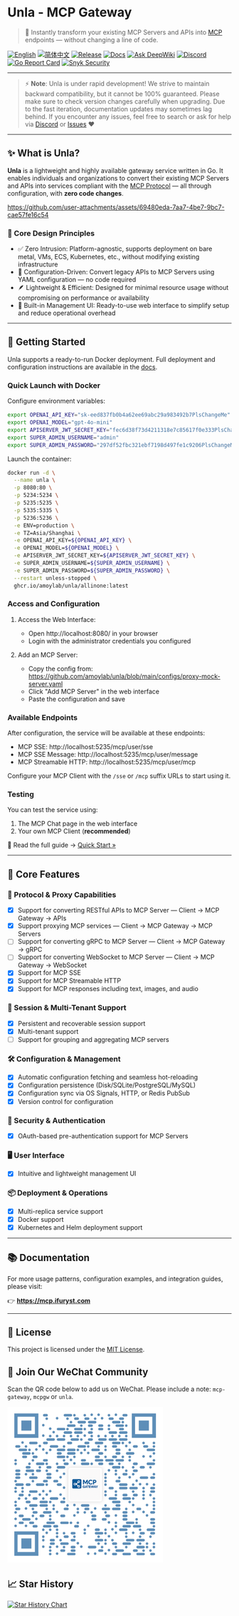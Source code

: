 # Unla - MCP Gateway

> 🚀 Instantly transform your existing MCP Servers and APIs into [MCP](https://modelcontextprotocol.io/) endpoints — without changing a line of code.

[![English](https://img.shields.io/badge/English-Click-yellow)](./README.md)
[![简体中文](https://img.shields.io/badge/简体中文-点击查看-orange)](docs/README.zh-CN.md)
[![Release](https://img.shields.io/github/v/release/mcp-ecosystem/mcp-gateway)](https://github.com/amoylab/unla/releases)
[![Docs](https://img.shields.io/badge/Docs-View%20Online-blue)](https://mcp.ifuryst.com)
[![Ask DeepWiki](https://deepwiki.com/badge.svg)](https://deepwiki.com/mcp-ecosystem/mcp-gateway)
[![Discord](https://img.shields.io/badge/Discord-Join%20our%20Discord-5865F2?logo=discord&logoColor=white)](https://discord.gg/udf69cT9TY)
[![Go Report Card](https://goreportcard.com/badge/github.com/amoylab/unla)](https://goreportcard.com/report/github.com/amoylab/unla)
[![Snyk Security](https://img.shields.io/badge/Snyk-Secure-blueviolet?logo=snyk)](https://snyk.io/test/github/mcp-ecosystem/mcp-gateway)

---

> ⚡ **Note**: Unla is under rapid development! We strive to maintain backward compatibility, but it cannot be 100% guaranteed. Please make sure to check version changes carefully when upgrading. Due to the fast iteration, documentation updates may sometimes lag behind. If you encounter any issues, feel free to search or ask for help via [Discord](https://discord.gg/udf69cT9TY) or [Issues](https://github.com/amoylab/unla/issues) ❤️

---

## ✨ What is Unla?

**Unla** is a lightweight and highly available gateway service written in Go. It enables individuals and organizations to convert their existing MCP Servers and APIs into services compliant with the [MCP Protocol](https://modelcontextprotocol.io/) — all through configuration, with **zero code changes**.

https://github.com/user-attachments/assets/69480eda-7aa7-4be7-9bc7-cae57fe16c54

### 🔧 Core Design Principles

- ✅ Zero Intrusion: Platform-agnostic, supports deployment on bare metal, VMs, ECS, Kubernetes, etc., without modifying existing infrastructure
- 🔄 Configuration-Driven: Convert legacy APIs to MCP Servers using YAML configuration — no code required
- 🪶 Lightweight & Efficient: Designed for minimal resource usage without compromising on performance or availability
- 🧭 Built-in Management UI: Ready-to-use web interface to simplify setup and reduce operational overhead

---

## 🚀 Getting Started

Unla supports a ready-to-run Docker deployment. Full deployment and configuration instructions are available in the [docs](https://mcp.ifuryst.com/getting-started/quick-start).

### Quick Launch with Docker

Configure environment variables:

```bash
export OPENAI_API_KEY="sk-eed837fb0b4a62ee69abc29a983492b7PlsChangeMe"
export OPENAI_MODEL="gpt-4o-mini"
export APISERVER_JWT_SECRET_KEY="fec6d38f73d4211318e7c85617f0e333PlsChangeMe"
export SUPER_ADMIN_USERNAME="admin"
export SUPER_ADMIN_PASSWORD="297df52fbc321ebf7198d497fe1c9206PlsChangeMe"
```

Launch the container:

```bash
docker run -d \
  --name unla \
  -p 8080:80 \
  -p 5234:5234 \
  -p 5235:5235 \
  -p 5335:5335 \
  -p 5236:5236 \
  -e ENV=production \
  -e TZ=Asia/Shanghai \
  -e OPENAI_API_KEY=${OPENAI_API_KEY} \
  -e OPENAI_MODEL=${OPENAI_MODEL} \
  -e APISERVER_JWT_SECRET_KEY=${APISERVER_JWT_SECRET_KEY} \
  -e SUPER_ADMIN_USERNAME=${SUPER_ADMIN_USERNAME} \
  -e SUPER_ADMIN_PASSWORD=${SUPER_ADMIN_PASSWORD} \
  --restart unless-stopped \
  ghcr.io/amoylab/unla/allinone:latest
```

### Access and Configuration

1. Access the Web Interface:
   - Open http://localhost:8080/ in your browser
   - Login with the administrator credentials you configured

2. Add an MCP Server:
   - Copy the config from: https://github.com/amoylab/unla/blob/main/configs/proxy-mock-server.yaml
   - Click "Add MCP Server" in the web interface
   - Paste the configuration and save

### Available Endpoints

After configuration, the service will be available at these endpoints:

- MCP SSE: http://localhost:5235/mcp/user/sse
- MCP SSE Message: http://localhost:5235/mcp/user/message
- MCP Streamable HTTP: http://localhost:5235/mcp/user/mcp

Configure your MCP Client with the `/sse` or `/mcp` suffix URLs to start using it.

### Testing

You can test the service using:

1. The MCP Chat page in the web interface
2. Your own MCP Client (**recommended**)

📖 Read the full guide → [Quick Start »](https://mcp.ifuryst.com/getting-started/quick-start)

---

## 🚀 Core Features

### 🔌 Protocol & Proxy Capabilities
- [x] Support for converting RESTful APIs to MCP Server — Client → MCP Gateway → APIs
- [x] Support proxying MCP services — Client → MCP Gateway → MCP Servers
- [ ] Support for converting gRPC to MCP Server — Client → MCP Gateway → gRPC
- [ ] Support for converting WebSocket to MCP Server — Client → MCP Gateway → WebSocket
- [x] Support for MCP SSE
- [x] Support for MCP Streamable HTTP
- [x] Support for MCP responses including text, images, and audio

### 🧠 Session & Multi-Tenant Support
- [x] Persistent and recoverable session support
- [x] Multi-tenant support
- [ ] Support for grouping and aggregating MCP servers

### 🛠 Configuration & Management
- [x] Automatic configuration fetching and seamless hot-reloading
- [x] Configuration persistence (Disk/SQLite/PostgreSQL/MySQL)
- [x] Configuration sync via OS Signals, HTTP, or Redis PubSub
- [x] Version control for configuration

### 🔐 Security & Authentication
- [x] OAuth-based pre-authentication support for MCP Servers

### 🖥 User Interface
- [x] Intuitive and lightweight management UI

### 📦 Deployment & Operations
- [x] Multi-replica service support
- [x] Docker support
- [x] Kubernetes and Helm deployment support

---

## 📚 Documentation

For more usage patterns, configuration examples, and integration guides, please visit:

👉 **https://mcp.ifuryst.com**

---

## 📄 License

This project is licensed under the [MIT License](LICENSE).

## 💬 Join Our WeChat Community

Scan the QR code below to add us on WeChat. Please include a note: `mcp-gateway`, `mcpgw` or `unla`.

<img src="web/public/wechat-qrcode.png" alt="WeChat QR Code" width="350" height="350" />

## 📈 Star History

[![Star History Chart](https://api.star-history.com/svg?repos=AmoyLab/Unla&type=Date)](https://star-history.com/#AmoyLab/Unla&Date)
